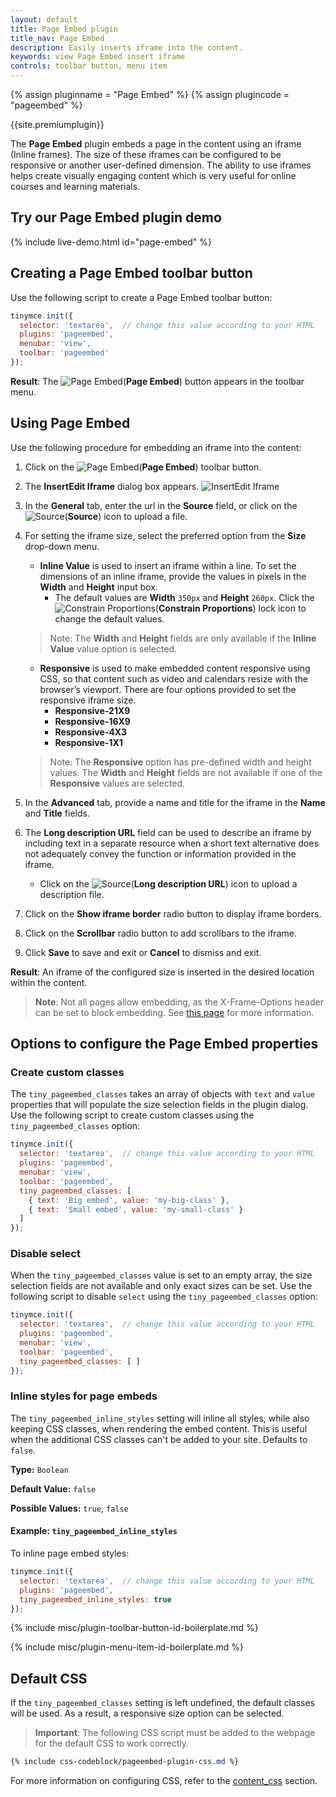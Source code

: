 ```yaml
---
layout: default
title: Page Embed plugin
title_nav: Page Embed
description: Easily inserts iframe into the content.
keywords: view Page Embed insert iframe
controls: toolbar button, menu item
---
```


{% assign pluginname = "Page Embed" %}
{% assign plugincode = "pageembed" %}

{{site.premiumplugin}}

The **Page Embed** plugin embeds a page in the content using an iframe (Inline frames). The size of these iframes can be configured to be responsive or another user-defined dimension. The ability to use iframes helps create visually engaging content which is very useful for online courses and learning materials.

## Try our Page Embed plugin demo

{% include live-demo.html id="page-embed" %}

## Creating a Page Embed toolbar button

Use the following script to create a Page Embed toolbar button:

```js
tinymce.init({
  selector: 'textarea',  // change this value according to your HTML
  plugins: 'pageembed',
  menubar: 'view',
  toolbar: 'pageembed'
});
```

**Result**: The ![Page Embed]({{site.baseurl}}/images/icons/embed-page.svg)(**Page Embed**) button appears in the toolbar menu.

## Using Page Embed

Use the following procedure for embedding an iframe into the content:

1. Click on the ![Page Embed]({{site.baseurl}}/images/icons/embed-page.svg)(**Page Embed**) toolbar button.

2. The **InsertEdit Iframe** dialog box appears.
![InsertEdit Iframe]({{site.baseurl}}/images/insert-iframes.png)

3. In the **General** tab, enter the url in the **Source** field, or click on the ![Source]({{site.baseurl}}/images/icons/browse.svg)(**Source**) icon to upload a file.

4. For setting the iframe size, select the preferred option from the **Size** drop-down menu.
    * **Inline Value** is used to insert an iframe within a line. To set the dimensions of an inline iframe, provide the values in pixels in the **Width** and **Height** input box.
        * The default values are **Width** `350px` and **Height** `260px`. Click the ![Constrain Proportions]({{site.baseurl}}/images/icons/lock.svg)(**Constrain Proportions**) lock icon to change the default values.

    > Note: The **Width** and **Height** fields are only available if the **Inline Value** value option is selected.

    * **Responsive** is used to make embedded content responsive using CSS, so that content such as video and calendars resize with the browser’s viewport. There are four options provided to set the responsive iframe size.
        * **Responsive-21X9**
        * **Responsive-16X9**
        * **Responsive-4X3**
        * **Responsive-1X1**

    > Note: The **Responsive** option has pre-defined width and height values. The **Width** and **Height** fields are not available if one of the **Responsive** values are selected.

5. In the **Advanced** tab, provide a name and title for the iframe in the **Name** and **Title** fields.

6. The **Long description URL** field can be used to describe an iframe by including text in a separate resource when a short text alternative does not adequately convey the function or information provided in the iframe.
    * Click on the ![Source]({{site.baseurl}}/images/icons/browse.svg)(**Long description URL**) icon to upload a description file.

7. Click on the **Show iframe border** radio button to display iframe borders.

8. Click on the **Scrollbar** radio button to add scrollbars to the iframe.

9. Click **Save** to save and exit or **Cancel** to dismiss and exit.

**Result**: An iframe of the configured size is inserted in the desired location within the content.

> **Note**: Not all pages allow embedding, as the X-Frame-Options header can be set to block embedding. See [this page](https://developer.mozilla.org/en-US/docs/Web/HTTP/Headers/X-Frame-Options) for more information.

## Options to configure the Page Embed properties

### Create custom classes

The `tiny_pageembed_classes` takes an array of objects with `text` and `value` properties that will populate the size selection fields in the plugin dialog. Use the following script to create custom classes using the `tiny_pageembed_classes` option:

```js
tinymce.init({
  selector: 'textarea',  // change this value according to your HTML
  plugins: 'pageembed',
  menubar: 'view',
  toolbar: 'pageembed',
  tiny_pageembed_classes: [
    { text: 'Big embed', value: 'my-big-class' },
    { text: 'Small embed', value: 'my-small-class' }
  ]
});
```

### Disable select

When the `tiny_pageembed_classes` value is set to an empty array, the size selection fields are not available and only exact sizes can be set. Use the following script to disable `select` using the `tiny_pageembed_classes` option:

```js
tinymce.init({
  selector: 'textarea',  // change this value according to your HTML
  plugins: 'pageembed',
  menubar: 'view',
  toolbar: 'pageembed',
  tiny_pageembed_classes: [ ]
});
```

### Inline styles for page embeds

The `tiny_pageembed_inline_styles` setting will inline all styles, while also keeping CSS classes, when rendering the embed content. This is useful when the additional CSS classes can't be added to your site. Defaults to `false`.

**Type:** `Boolean`

**Default Value:** `false`

**Possible Values:** `true`, `false`

#### Example: `tiny_pageembed_inline_styles`

To inline page embed styles:

```js
tinymce.init({
  selector: 'textarea',  // change this value according to your HTML
  plugins: 'pageembed',
  tiny_pageembed_inline_styles: true
});
```

{% include misc/plugin-toolbar-button-id-boilerplate.md %}

{% include misc/plugin-menu-item-id-boilerplate.md %}

## Default CSS

If the `tiny_pageembed_classes` setting is left undefined, the default classes will be used. As a result, a responsive size option can be selected.

> **Important**: The following CSS script must be added to the webpage for the default CSS to work correctly.

```css
{% include css-codeblock/pageembed-plugin-css.md %}
```

For more information on configuring CSS, refer to the [content_css]({{site.baseurl}}/configure/content-appearance/#content_css) section.
